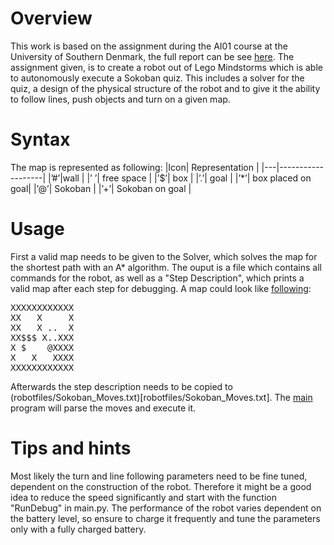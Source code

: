 # Overview
This work is based on the assignment during the AI01 course at the University of Southern Denmark, the full report can be see [here](Artificial_Intelligence_Sokoban.pdf).
The assignment given, is to create a robot out of Lego Mindstorms which is able to autonomously execute a Sokoban quiz. This includes a solver for the quiz, a design of the physical structure of the robot and to give it the ability to follow lines, push objects and turn on a given map.

# Syntax
The map is represented as following:
|Icon| Representation   |
|---|-------------------|
|’#’|wall               |
|’ ’| free space        |
|’$’| box               |
|’.’| goal              |
|’*’| box placed on goal|
|’@’| Sokoban           |
|’+’| Sokoban on goal   |

# Usage
First a valid map needs to be given to the Solver, which solves the map for the shortest path with an A* algorithm.
The ouput is a file which contains all commands for the robot, as well as a "Step Description", which prints a valid map after each step for debugging.
A map could look like [following](Solver/Tests/Map%202019/Sokoban_map2019_formatted.txt):
<pre>
XXXXXXXXXXXX
XX   X     X
XX   X ..  X
XX$$$ X..XXX
X $    @XXXX
X   X   XXXX
XXXXXXXXXXXX 
</pre>

Afterwards the step description needs to be copied to (robotfiles/Sokoban_Moves.txt)[robotfiles/Sokoban_Moves.txt]. The [main](robotfiles/main.py) program will parse the moves and execute it. 

# Tips and hints
Most likely the turn and line following parameters need to be fine tuned, dependent on the construction of the robot. Therefore it might be a good idea to reduce the speed significantly and start with the function "RunDebug" in main.py. The performance of the robot varies dependent on the battery level, so ensure to charge it frequently and tune the parameters only with a fully charged battery.